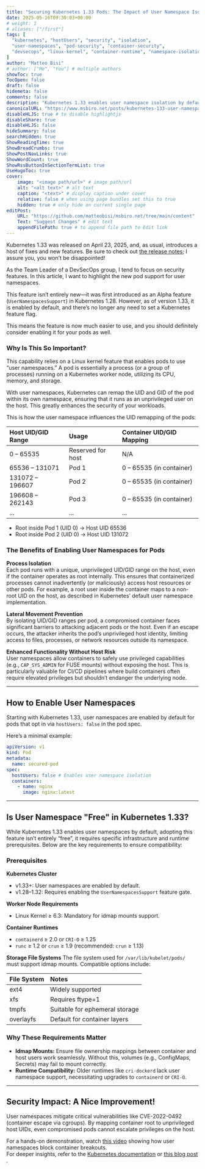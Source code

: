```yaml
---
title: "Securing Kubernetes 1.33 Pods: The Impact of User Namespace Isolation"
date: 2025-05-16T09:30:03+00:00
# weight: 1
# aliases: ["/first"]
tags: [
  "kubernetes", "hostUsers", "security", "isolation",
  "user-namespaces", "pod-security", "container-security",
  "devsecops", "linux-kernel", "container-runtime", "namespace-isolation"
]
author: "Matteo Bisi"
# author: ["Me", "You"] # multiple authors
showToc: true
TocOpen: false
draft: false
hidemeta: false
comments: false
description: "Kubernetes 1.33 enables user namespace isolation by default for pods, greatly enhancing security by mapping container root users to unprivileged host UIDs. This post explores the feature’s security benefits including process isolation and lateral movement prevention, infrastructure requirements like Linux kernel 6.3 and compatible container runtimes, and how to enable user namespaces in your pod specifications. Learn why this advancement is crucial for securing Kubernetes workloads in modern environments."
canonicalURL: "https://www.msbiro.net/posts/kubernetes-133-user-namespace-isolation-security-matters/"
disableHLJS: true # to disable highlightjs
disableShare: true
disableHLJS: false
hideSummary: false
searchHidden: true
ShowReadingTime: true
ShowBreadCrumbs: true
ShowPostNavLinks: true
ShowWordCount: true
ShowRssButtonInSectionTermList: true
UseHugoToc: true
cover:
    image: "<image path/url>" # image path/url
    alt: "<alt text>" # alt text
    caption: "<text>" # display caption under cover
    relative: false # when using page bundles set this to true
    hidden: true # only hide on current single page
editPost:
    URL: "https://github.com/matteobisi/msbiro.net/tree/main/content"
    Text: "Suggest Changes" # edit text
    appendFilePath: true # to append file path to Edit link
---
```

Kubernetes 1.33 was released on April 23, 2025, and, as usual, introduces a host of fixes and new features. Be sure to check out [the release notes](https://kubernetes.io/blog/2025/04/23/kubernetes-v1-33-release/); I assure you, you won’t be disappointed!

As the Team Leader of a DevSecOps group, I tend to focus on security features. In this article, I want to highlight the new pod support for user namespaces.

This feature isn’t entirely new—it was first introduced as an Alpha feature (`UserNamespacesSupport`) in Kubernetes 1.28. However, as of version 1.33, it is enabled by default, and there’s no longer any need to set a Kubernetes feature flag.

This means the feature is now much easier to use, and you should definitely consider enabling it for your pods as well.

### Why Is This So Important?

This capability relies on a Linux kernel feature that enables pods to use “user namespaces.” A pod is essentially a process (or a group of processes) running on a Kubernetes worker node, utilizing its CPU, memory, and storage.

With user namespaces, Kubernetes can remap the UID and GID of the pod within its own namespace, ensuring that it runs as an unprivileged user on the host. This greatly enhances the security of your workloads.

This is how the user namespace influences the UID remapping of the pods:


| Host UID/GID Range | Usage | Container UID/GID Mapping |
| :-- | :-- | :-- |
| 0 – 65535 | Reserved for host | N/A |
| 65536 – 131071 | Pod 1 | 0 – 65535 (in container) |
| 131072 – 196607 | Pod 2 | 0 – 65535 (in container) |
| 196608 – 262143 | Pod 3 | 0 – 65535 (in container) |
| ... | ... | ... |

- Root inside Pod 1 (UID 0) → Host UID 65536
- Root inside Pod 2 (UID 0) → Host UID 131072


### The Benefits of Enabling User Namespaces for Pods

**Process Isolation**  
Each pod runs with a unique, unprivileged UID/GID range on the host, even if the container operates as root internally. This ensures that containerized processes cannot inadvertently (or maliciously) access host resources or other pods. For example, a root user inside the container maps to a non-root UID on the host, as described in Kubernetes’ default user namespace implementation.

**Lateral Movement Prevention**  
By isolating UID/GID ranges per pod, a compromised container faces significant barriers to attacking adjacent pods or the host. Even if an escape occurs, the attacker inherits the pod’s unprivileged host identity, limiting access to files, processes, or network resources outside its namespace.

**Enhanced Functionality Without Host Risk**  
User namespaces allow containers to safely use privileged capabilities (e.g., `CAP_SYS_ADMIN` for FUSE mounts) without exposing the host. This is particularly valuable for CI/CD pipelines where build containers often require elevated privileges but shouldn’t endanger the underlying node.

---

## How to Enable User Namespaces

Starting with Kubernetes 1.33, user namespaces are enabled by default for pods that opt in via `hostUsers: false` in the pod spec.

Here’s a minimal example:

```yaml
apiVersion: v1
kind: Pod
metadata:
  name: secured-pod
spec:
  hostUsers: false # Enables user namespace isolation
  containers:
    - name: nginx
      image: nginx:latest
```


---

## Is User Namespace "Free" in Kubernetes 1.33?

While Kubernetes 1.33 enables user namespaces by default, adopting this feature isn’t entirely “free”, it requires specific infrastructure and runtime prerequisites. Below are the key requirements to ensure compatibility:

### Prerequisites

**Kubernetes Cluster**

- v1.33+: User namespaces are enabled by default.
- v1.28–1.32: Requires enabling the `UserNamespacesSupport` feature gate.

**Worker Node Requirements**

- Linux Kernel ≥ 6.3: Mandatory for idmap mounts support.

**Container Runtimes**

- `containerd` ≥ 2.0 or `CRI-O` ≥ 1.25
- `runc` ≥ 1.2 or `crun` ≥ 1.9 (recommended: `crun` ≥ 1.13)

**Storage File Systems**
The file system used for `/var/lib/kubelet/pods/` must support idmap mounts. Compatible options include:


| File System | Notes |
| :-- | :-- |
| ext4 | Widely supported |
| xfs | Requires ftype=1 |
| tmpfs | Suitable for ephemeral storage |
| overlayfs | Default for container layers |

### Why These Requirements Matter

- **Idmap Mounts:** Ensure file ownership mappings between container and host users work seamlessly. Without this, volumes (e.g., ConfigMaps, Secrets) may fail to mount correctly.
- **Runtime Compatibility:** Older runtimes like `cri-dockerd` lack user namespace support, necessitating upgrades to `containerd` or `CRI-O`.

---

## Security Impact: A Nice Improvement!

User namespaces mitigate critical vulnerabilities like CVE-2022-0492 (container escape via cgroups).
By mapping container root to unprivileged host UIDs, even compromised pods cannot escalate privileges on the host.

For a hands-on demonstration, watch [this video](https://www.youtube-nocookie.com/embed/M4a2b4KkXN8) showing how user namespaces block container breakouts.  
For deeper insights, refer to the [Kubernetes documentation](https://kubernetes.io/docs/concepts/workloads/pods/user-namespaces/) or [this blog post](https://kubernetes.io/blog/2025/04/25/userns-enabled-by-default/) . 